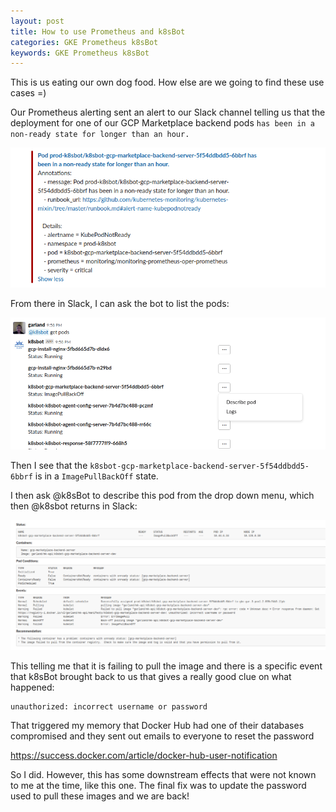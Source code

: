 ```yaml
---
layout: post
title: How to use Prometheus and k8sBot
categories: GKE Prometheus k8sBot
keywords: GKE Prometheus k8sBot
---
```


This is us eating our own dog food.  How else are we going to find these use
cases =)

Our Prometheus alerting sent an alert to our Slack channel telling us that the
deployment for one of our GCP Marketplace backend pods `has been in a non-ready state for longer than an hour.`

![Kubernetes prometheus slack alert KubeDeploymentReplicasMismatch](/assets/blog/images/k8sbot-prometheus-blog-backend-server-alert.png)

From there in Slack, I can ask the bot to list the pods:

![k8sbot prometheus alert pod list with drop down menu in slack](/assets/blog/images/k8sbot-prometheus-blog-pod-list.png)

Then I see that the `k8sbot-gcp-marketplace-backend-server-5f54ddbdd5-6bbrf` is
in a `ImagePullBackOff` state.  

I then ask @k8sBot to describe this pod from the drop down menu, which then @k8sbot returns in Slack:

![k8sbot prometheus alert pod list with drop down menu in slack and describe pod with ImagePullBackOff kubernetes](/assets/blog/images/k8sbot-prometheus-blog-pod-describe.png)

This telling me that it is failing to pull the image and there is a specific event
that k8sBot brought back to us that gives a really good clue on what happened:

```
unauthorized: incorrect username or password
```

That triggered my memory that Docker Hub had one of their databases compromised
and they sent out emails to everyone to reset the password

https://success.docker.com/article/docker-hub-user-notification

So I did.  However, this has some downstream effects that were not known to me
at the time, like this one.  The final fix was to update the password used to pull
these images and we are back!
